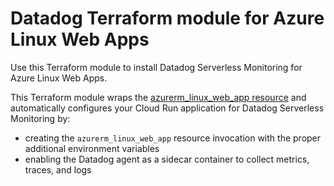 # Datadog Terraform module for Azure Linux Web Apps

Use this Terraform module to install Datadog Serverless Monitoring for Azure Linux Web Apps.

This Terraform module wraps the [azurerm_linux_web_app resource](https://registry.terraform.io/providers/hashicorp/azurerm/latest/docs/resources/linux_web_app) and automatically configures your Cloud Run application for Datadog Serverless Monitoring by:

* creating the `azurerm_linux_web_app` resource invocation with the proper additional environment variables
* enabling the Datadog agent as a sidecar container to collect metrics, traces, and logs